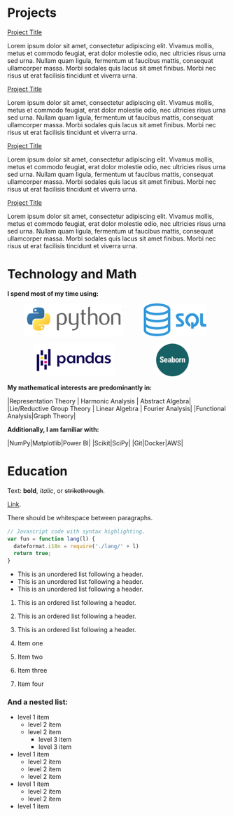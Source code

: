 # Projects

<div>
<a href="google.com" target="_blank">Project Title</a>
<p> Lorem ipsum dolor sit amet, consectetur adipiscing elit. Vivamus mollis, metus et commodo feugiat, erat dolor molestie odio, nec ultricies risus urna sed urna. Nullam quam ligula, fermentum ut faucibus mattis, consequat ullamcorper massa. Morbi sodales quis lacus sit amet finibus. Morbi nec risus ut erat facilisis tincidunt et viverra urna.</p>
</div>

<div>
<a href="google.com" target="_blank">Project Title</a>
<p> Lorem ipsum dolor sit amet, consectetur adipiscing elit. Vivamus mollis, metus et commodo feugiat, erat dolor molestie odio, nec ultricies risus urna sed urna. Nullam quam ligula, fermentum ut faucibus mattis, consequat ullamcorper massa. Morbi sodales quis lacus sit amet finibus. Morbi nec risus ut erat facilisis tincidunt et viverra urna.</p>
</div>

<a href="google.com" target="_blank">Project Title</a>
<p> Lorem ipsum dolor sit amet, consectetur adipiscing elit. Vivamus mollis, metus et commodo feugiat, erat dolor molestie odio, nec ultricies risus urna sed urna. Nullam quam ligula, fermentum ut faucibus mattis, consequat ullamcorper massa. Morbi sodales quis lacus sit amet finibus. Morbi nec risus ut erat facilisis tincidunt et viverra urna.</p>

<a href="google.com" target="_blank">Project Title</a>
<p> Lorem ipsum dolor sit amet, consectetur adipiscing elit. Vivamus mollis, metus et commodo feugiat, erat dolor molestie odio, nec ultricies risus urna sed urna. Nullam quam ligula, fermentum ut faucibus mattis, consequat ullamcorper massa. Morbi sodales quis lacus sit amet finibus. Morbi nec risus ut erat facilisis tincidunt et viverra urna.</p>





# Technology and Math

**I spend most of my time using:**

&nbsp;&nbsp;&nbsp;&nbsp;&nbsp;&nbsp;&nbsp;&nbsp;&nbsp;&nbsp;<img src="./assets/language_logos/python.png" alt="python" height="75"/> &nbsp;&nbsp;&nbsp;&nbsp;&nbsp;&nbsp;&nbsp;&nbsp;&nbsp;&nbsp; <img src="./assets/language_logos/sql.png" alt="sql" height="75"/>

&nbsp;&nbsp;&nbsp;&nbsp;&nbsp;&nbsp;&nbsp;&nbsp;&nbsp;&nbsp;&nbsp;&nbsp;&nbsp;&nbsp;&nbsp;<img src="./assets/language_logos/pandas.png" alt="pandas" height="75"/> &nbsp;&nbsp;&nbsp;&nbsp;&nbsp;&nbsp;&nbsp;&nbsp;&nbsp;&nbsp;&nbsp;&nbsp;&nbsp;&nbsp;&nbsp;&nbsp;&nbsp;&nbsp;&nbsp;&nbsp;&nbsp;&nbsp;&nbsp;<img src="./assets/language_logos/seaborn.png" alt="seaborn" height="75"/>


**My mathematical interests are predominantly in:**

|Representation Theory | Harmonic Analysis  |   Abstract Algebra|
|Lie/Reductive Group Theory  |   Linear Algebra  |   Fourier Analysis|
|Functional Analysis|Graph Theory|

**Additionally, I am familiar with:**

|NumPy|Matplotlib|Power BI|
|Scikit|SciPy|
|Git|Docker|AWS|





# Education






Text: **bold**, _italic_, or ~~strikethrough~~.

[Link](./another-page.html).

There should be whitespace between paragraphs.

```js
// Javascript code with syntax highlighting.
var fun = function lang(l) {
  dateformat.i18n = require('./lang/' + l)
  return true;
}
```

*   This is an unordered list following a header.
*   This is an unordered list following a header.
*   This is an unordered list following a header.

1.  This is an ordered list following a header.
2.  This is an ordered list following a header.
3.  This is an ordered list following a header.

1.  Item one
1.  Item two
1.  Item three
1.  Item four

### And a nested list:

- level 1 item
  - level 2 item
  - level 2 item
    - level 3 item
    - level 3 item
- level 1 item
  - level 2 item
  - level 2 item
  - level 2 item
- level 1 item
  - level 2 item
  - level 2 item
- level 1 item




